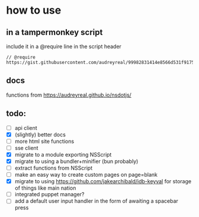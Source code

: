 # how to use
## in a tampermonkey script
include it in a @require line in the script header
```
// @require https://gist.githubusercontent.com/audreyreal/99982831414e8566d531f917515d83e9/raw/nsdotjs.js
```
## docs
functions from
https://audreyreal.github.io/nsdotjs/

## todo:
- [ ] api client
- [X] (slightly) better docs
- [ ] more html site functions
- [ ] sse client
- [X] migrate to a module exporting NSScript
- [X] migrate to using a bundler+minifier (bun probably)
- [ ] extract functions from NSScript
- [ ] make an easy way to create custom pages on page=blank
- [X] migrate to using https://github.com/jakearchibald/idb-keyval for storage of things like main nation
- [ ] integrated puppet manager?
- [ ] add a default user input handler in the form of awaiting a spacebar press